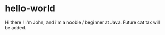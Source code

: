 # hello-world

Hi there !
I'm John, and i'm a noobie / beginner at Java.
Future cat tax will be added.
